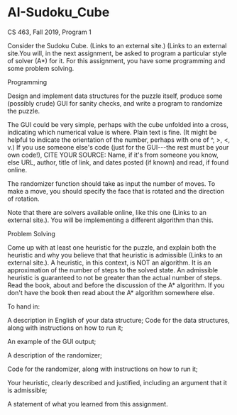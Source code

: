 # AI-Sudoku_Cube
CS 463, Fall 2019, Program 1

Consider the Sudoku Cube. (Links to an external site.)  (Links to an external site.You will, in the next assignment, be asked to program a particular style of solver (A*) for it. For this assignment, you have some programming and some problem solving.

 

Programming

Design and implement data structures for the puzzle itself, produce some (possibly crude) GUI for sanity checks, and write a program to randomize the puzzle.

The GUI could be very simple, perhaps with the cube unfolded into a cross, indicating which numerical value is where. Plain text is fine.  (It might be helpful to indicate the orientation of the number, perhaps with one of ^, >, <, v.)  If you use someone else's code (just for the GUI---the rest must be your own code!), CITE YOUR SOURCE: Name, if it's from someone you know, else URL, author, title of link, and dates posted (if known) and read, if found online.

The randomizer function should take as input the number of moves. To make a move, you should specify the face that is rotated and the direction of rotation.

Note that there are solvers available online, like this one (Links to an external site.).  You will be implementing a different algorithm than this.

Problem Solving

Come up with at least one heuristic for the puzzle, and explain both the heuristic and why you believe that that heuristic is ​admissible (Links to an external site.)​. ​A heuristic, in this context, is NOT an algorithm.​ It is an approximation of the number of steps to the solved state.  An admissible heuristic is guaranteed to not be greater than the actual number of steps.   Read the book, about and before the discussion of the A* algorithm. If you don't have the book then read about the A* algorithm somewhere else.

 

To hand in:

A description in English of your data structure;
Code for the data structures, along with instructions on how to run it;

An example of the GUI output;

A description of the randomizer;

Code for the randomizer, along with instructions on how to run it;

Your heuristic, clearly described and justified, including an argument that it is admissible;

A statement of what you learned from this assignment.
